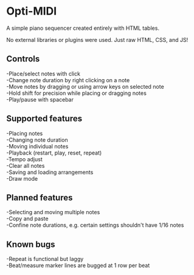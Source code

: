 # Opti-MIDI
A simple piano sequencer created entirely with HTML tables.

No external libraries or plugins were used. Just raw HTML, CSS, and JS!

## Controls
-Place/select notes with click\
-Change note duration by right clicking on a note\
-Move notes by dragging or using arrow keys on selected note\
-Hold shift for precision while placing or dragging notes\
-Play/pause with spacebar

## Supported features
-Placing notes\
-Changing note duration\
-Moving individual notes\
-Playback (restart, play, reset, repeat)\
-Tempo adjust\
-Clear all notes\
-Saving and loading arrangements\
-Draw mode

## Planned features
-Selecting and moving multiple notes\
-Copy and paste\
-Confine note durations, e.g. certain settings shouldn't have 1/16 notes

## Known bugs
-Repeat is functional but laggy\
-Beat/measure marker lines are bugged at 1 row per beat
